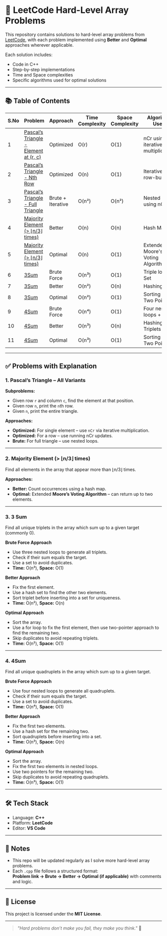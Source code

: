 # 🧠 LeetCode Hard-Level Array Problems

This repository contains solutions to hard-level array problems from [LeetCode](https://leetcode.com/), with each problem implemented using **Better** and **Optimal** approaches wherever applicable.

Each solution includes:
- Code in C++
- Step-by-step implementations
- Time and Space complexities
- Specific algorithms used for optimal solutions

---

## 📚 Table of Contents

| S.No | Problem | Approach | Time Complexity | Space Complexity | Algorithm Used |
|------|---------|----------|-----------------|------------------|----------------|
| 1 | [Pascal’s Triangle - Element at (r, c)](codes/pascaltriangle.cpp) | Optimized | O(r) | O(1) | nCr using iterative multiplication |
| 2 | [Pascal’s Triangle - Nth Row](codes/pascaltriangle.cpp) | Optimized | O(n) | O(1) | Iterative nCr row-building |
| 3 | [Pascal’s Triangle - Full Triangle](codes/pascaltriangle.cpp) | Brute + Iterative | O(n²) | O(n²) | Nested loops using nCr |
| 4 | [Majority Element (> ⌊n/3⌋ times)](codes/majorityelementnby3better.cpp) | Better | O(n) | O(n) | Hash Map |
| 5 | [Majority Element (> ⌊n/3⌋ times)](codes/majorityelementnby3optimal.cpp) | Optimal | O(n) | O(1) | Extended Moore's Voting Algorithm |
| 6 | [3Sum](codes/3sumbruteforce.cpp) | Brute Force | O(n³) | O(1) | Triple loop + Set |
| 7 | [3Sum](codes/3sumbetter.cpp) | Better | O(n²) | O(n) | Hashing |
| 8 | [3Sum](codes/3sumoptimal.cpp) | Optimal | O(n²) | O(1) | Sorting + Two Pointers |
| 9 | [4Sum](codes/4sumbruteforce.cpp) | Brute Force | O(n⁴) | O(1) | Four nested loops + Set |
| 10 | [4Sum](codes/4sumbetter.cpp) | Better | O(n³) | O(n) | Hashing Triplets |
| 11 | [4Sum](codes/4sumoptimal.cpp) | Optimal | O(n³) | O(1) | Sorting + Two Pointers |

---

## ✅ Problems with Explanation

### 1. Pascal’s Triangle – All Variants

**Subproblems:**
- Given row `r` and column `c`, find the element at that position.
- Given row `n`, print the `n`th row.
- Given `n`, print the entire triangle.

**Approaches:**
- **Optimized:** For single element – use `nCr` via iterative multiplication.  
- **Optimized:** For a row – use running nCr updates.  
- **Brute:** For full triangle – use nested loops.

---

### 2. Majority Element (> ⌊n/3⌋ times)

Find all elements in the array that appear more than ⌊n/3⌋ times.

**Approaches:**
- **Better:** Count occurrences using a hash map.
- **Optimal:** Extended **Moore’s Voting Algorithm** – can return up to two elements.

---
### 3. 3 Sum

Find all unique triplets in the array which sum up to a given target (commonly 0).

**Brute Force Approach**
- Use three nested loops to generate all triplets.
- Check if their sum equals the target.
- Use a set to avoid duplicates.
- **Time:** O(n³), **Space:** O(1)

**Better Approach**
- Fix the first element.
- Use a hash set to find the other two elements.
- Sort triplet before inserting into a set for uniqueness.
- **Time:** O(n²), **Space:** O(n)

**Optimal Approach**
- Sort the array.
- Use a for loop to fix the first element, then use two-pointer approach to find the remaining two.
- Skip duplicates to avoid repeating triplets.
- **Time:** O(n²), **Space:** O(1)

---

  ### 4. 4Sum

Find all unique quadruplets in the array which sum up to a given target.

**Brute Force Approach**
- Use four nested loops to generate all quadruplets.
- Check if their sum equals the target.
- Use a set to avoid duplicates.
- **Time:** O(n⁴), **Space:** O(1)

**Better Approach**
- Fix the first two elements.
- Use a hash set for the remaining two.
- Sort quadruplets before inserting into a set.
- **Time:** O(n³), **Space:** O(n)

**Optimal Approach**
- Sort the array.
- Fix the first two elements in nested loops.
- Use two pointers for the remaining two.
- Skip duplicates to avoid repeating quadruplets.
- **Time:** O(n³), **Space:** O(1)

---

## 🛠️ Tech Stack

- Language: **C++**
- Platform: **LeetCode**
- Editor: **VS Code**

---

## 📌 Notes

- This repo will be updated regularly as I solve more hard-level array problems.
- Each `.cpp` file follows a structured format:  
  **Problem link → Brute → Better → Optimal (if applicable)** with comments and logic.

---

## 📄 License

This project is licensed under the **MIT License**.

---

> _"Hard problems don’t make you fail, they make you think."_ 🚀
